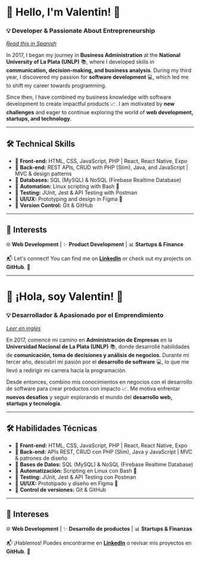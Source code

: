 # 🚀 Hello, I'm Valentin! 👋  

### 💡 Developer & Passionate About Entrepreneurship  

*[Read this in Spanish](#-hola-soy-valentin-)*  

In 2017, I began my journey in **Business Administration** at the **National University of La Plata (UNLP)** 📚, where I developed skills in **communication, decision-making, and business analysis**. During my third year, I discovered my passion for **software development** 💻, which led me to shift my career towards programming.  

Since then, I have combined my business knowledge with software development to create impactful products 📈. I am motivated by **new challenges** and eager to continue exploring the world of **web development, startups, and technology**.  

---

## 🛠️ **Technical Skills**  

- 🔹 **Front-end:** HTML, CSS, JavaScript, PHP | React, React Native, Expo  
- 🔹 **Back-end:** REST APIs, CRUD with PHP (Slim), Java, and JavaScript | MVC & design patterns  
- 🔹 **Databases:** SQL (MySQL) & NoSQL (Firebase Realtime Database)  
- 🔹 **Automation:** Linux scripting with Bash 🐧  
- 🔹 **Testing:** JUnit, Jest & API Testing with Postman  
- 🔹 **UI/UX:** Prototyping and design in Figma 🎨  
- 🔹 **Version Control:** Git & GitHub  

---

## 🚀 **Interests**  

🌐 **Web Development** | ✨ **Product Development** | 📊 **Startups & Finance**  

📬 Let's connect! You can find me on **[LinkedIn](https://linkedin.com/in/valentin-bellagamba/)** or check out my projects on **GitHub**. 🚀  

---

# 🚀 ¡Hola, soy Valentin! 👋  

### 💡 Desarrollador & Apasionado por el Emprendimiento  

*[Leer en inglés](#-hello-im-valentin-)*  

En 2017, comencé mi camino en **Administración de Empresas** en la **Universidad Nacional de La Plata (UNLP)** 📚, donde desarrollé habilidades de **comunicación, toma de decisiones y análisis de negocios**. Durante mi tercer año, descubrí mi pasión por el **desarrollo de software** 💻, lo que me llevó a redirigir mi carrera hacia la programación.  

Desde entonces, combino mis conocimientos en negocios con el desarrollo de software para crear productos con impacto 📈. Me motiva enfrentar **nuevos desafíos** y seguir explorando el mundo del **desarrollo web, startups y tecnología**.  

---

## 🛠️ **Habilidades Técnicas**  

- 🔹 **Front-end:** HTML, CSS, JavaScript, PHP | React, React Native, Expo   
- 🔹 **Back-end:** APIs REST, CRUD con PHP (Slim), Java y JavaScript | MVC & patrones de diseño  
- 🔹 **Bases de Datos:** SQL (MySQL) & NoSQL (Firebase Realtime Database)  
- 🔹 **Automatización:** Scripting en Linux con Bash 🐧  
- 🔹 **Testing:** JUnit, Jest & API Testing con Postman  
- 🔹 **UI/UX:** Prototipado y diseño en Figma 🎨  
- 🔹 **Control de versiones:** Git & GitHub  

---

## 🚀 **Intereses**  

🌐 **Web Development** | ✨ **Desarrollo de productos** | 📊 **Startups & Finanzas**  

📬 ¡Hablemos! Puedes encontrarme en **[LinkedIn](https://linkedin.com/in/valentin-bellagamba/)** o revisar mis proyectos en **GitHub**. 🚀  

